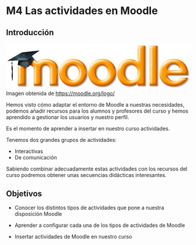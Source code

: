 
# M4 Las actividades en Moodle

## Introducción

![](img/logo-1024x254.jpg)
Imagen obtenida de https://moodle.org/logo/

Hemos visto cómo adaptar el entorno de Moodle a nuestras necesidades, podemos añadir recursos para los alumnos y profesores del curso y hemos aprendido a gestionar los usuarios y nuestro perfil. 

Es el momento de aprender a insertar en nuestro curso actividades.

Tenemos dos grandes grupos de actividades:

- Interactivas
- De comunicación

Sabiendo combinar adecuadamente estas actividades con los recursos del curso podremos obtener unas secuencias didácticas interesantes.

## Objetivos

- Conocer los distintos tipos de actividades que pone a nuestra disposición Moodle

- Aprender a configurar cada una de los tipos de actividades de Moodle

- Insertar actividades de Moodle en nuestro curso